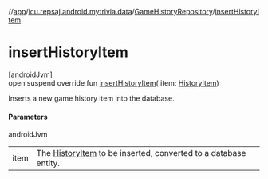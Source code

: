 //[app](../../../index.md)/[icu.repsaj.android.mytrivia.data](../index.md)/[GameHistoryRepository](index.md)/[insertHistoryItem](insert-history-item.md)

# insertHistoryItem

[androidJvm]\
open suspend override fun [insertHistoryItem](insert-history-item.md)(
item: [HistoryItem](../../icu.repsaj.android.mytrivia.model/-history-item/index.md))

Inserts a new game history item into the database.

#### Parameters

androidJvm

|      |                                                                                                                                   |
|------|-----------------------------------------------------------------------------------------------------------------------------------|
| item | The [HistoryItem](../../icu.repsaj.android.mytrivia.model/-history-item/index.md) to be inserted, converted to a database entity. |
